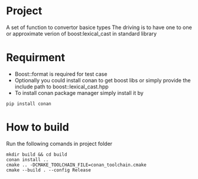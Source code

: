 # Project
A set of function to convertor basice types
The driving is to have one to one or approximate verion of boost:lexical_cast in standard library

# Requirment
* Boost::format is required for test case
* Optionally you could install conan to get boost libs or simply provide the include path to boost::lexical_cast.hpp
* To install conan package manager simply install it by
```
pip install conan
```

# How to build
Run the following comands in project folder
```
mkdir build && cd build
conan install ..
cmake .. -DCMAKE_TOOLCHAIN_FILE=conan_toolchain.cmake
cmake --build . --config Release 
```